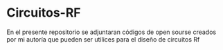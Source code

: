 # Circuitos-RF
En el presente repositorio se adjuntaran códigos de open sourse creados por mi autoría que pueden ser utilices para el diseño de circuitos Rf 
